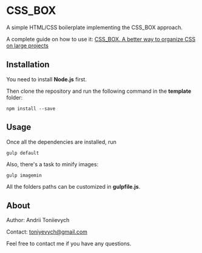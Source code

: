 # CSS_BOX

A simple HTML/CSS boilerplate implementing the CSS_BOX approach.

A complete guide on how to use it: [CSS_BOX. A better way to organize CSS on large projects](https://toniievych.medium.com/css-box-a-better-way-to-organize-css-on-large-projects-88b72841a4f6)

## Installation

You need to install **Node.js** first.

Then clone the repository and run the following command in the **template** folder:

```
npm install --save
```

## Usage

Once all the dependencies are installed, run

```
gulp default
```

Also, there's a task to minify images:

```
gulp imagemin
```

All the folders paths can be customized in **gulpfile.js**.

## About

Author: Andrii Toniievych

Contact: [toniyevych@gmail.com](mailto:toniyevych@gmail.com)

Feel free to contact me if you have any questions.